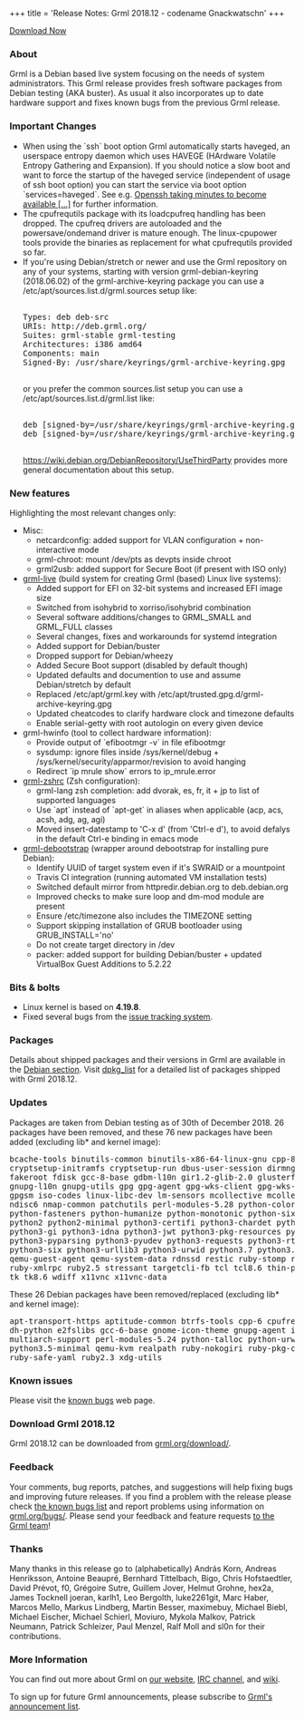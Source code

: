 +++
title = 'Release Notes: Grml 2018.12 - codename Gnackwatschn'
+++

<p><a href="/download/">Download Now</a></p>

<h3>About</h3>

<p>Grml is a Debian based live system focusing on the needs of system administrators.
This Grml release provides fresh software packages from Debian testing (AKA buster).
As usual it also incorporates up to date hardware support and fixes known bugs from the previous Grml release.</p>

<h3>Important Changes</h3>

<ul>

<li>When using the `ssh` boot option Grml automatically starts haveged, an userspace entropy daemon which
uses HAVEGE (HArdware Volatile Entropy Gathering and Expansion).
If you should notice a slow boot and want to force the startup of the haveged service (independent of usage of ssh boot option)
you can start the service via boot option `services=haveged`.
See e.g. <a href="https://daniel-lange.com/archives/152-Openssh-taking-minutes-to-become-available,-booting-takes-half-an-hour-...-because-your-server-waits-for-a-few-bytes-of-randomness.html">Openssh
taking minutes to become available [...]</a> for further information.

<li>The cpufrequtils package with its loadcpufreq handling has been dropped. The cpufreq drivers are autoloaded and the powersave/ondemand driver is mature enough. The linux-cpupower tools provide the binaries as replacement for what cpufrequtils provided so far.

<li>If you're using Debian/stretch or newer and use the Grml repository on any of your systems, starting with version grml-debian-keyring (2018.06.02) of the grml-archive-keyring package you can use a
/etc/apt/sources.list.d/grml.sources setup like:

<pre>

Types: deb deb-src
URIs: http://deb.grml.org/
Suites: grml-stable grml-testing
Architectures: i386 amd64
Components: main
Signed-By: /usr/share/keyrings/grml-archive-keyring.gpg

</pre>

or you prefer the common sources.list setup you can use a /etc/apt/sources.list.d/grml.list like:

<pre>

deb [signed-by=/usr/share/keyrings/grml-archive-keyring.gpg] https://deb.grml.org/ grml-stable  main
deb [signed-by=/usr/share/keyrings/grml-archive-keyring.gpg] https://deb.grml.org/ grml-testing main

</pre>

<a href="https://wiki.debian.org/DebianRepository/UseThirdParty">https://wiki.debian.org/DebianRepository/UseThirdParty</a> provides more general documentation about this setup.

</ul>

<h3>New features</h3>

<p>Highlighting the most relevant changes only:</p>

<ul>

<li>Misc:

<ul>
  <li>netcardconfig: added support for VLAN configuration + non-interactive mode
  <li>grml-chroot: mount /dev/pts as devpts inside chroot
  <li>grml2usb: added support for Secure Boot (if present with ISO only)
</ul>

</li>


<li><a href="/grml-live/">grml-live</a> (build system for creating Grml (based) Linux live systems):

<ul>
  <li>Added support for EFI on 32-bit systems and increased EFI image size
  <li>Switched from isohybrid to xorriso/isohybrid combination
  <li>Several software additions/changes to GRML_SMALL and GRML_FULL classes
  <li>Several changes, fixes and workarounds for systemd integration
  <li>Added support for Debian/buster
  <li>Dropped support for Debian/wheezy
  <li>Added Secure Boot support (disabled by default though)
  <li>Updated defaults and documention to use and assume Debian/stretch by default
  <li>Replaced /etc/apt/grml.key with /etc/apt/trusted.gpg.d/grml-archive-keyring.gpg
  <li>Updated cheatcodes to clarify hardware clock and timezone defaults
  <li>Enable serial-getty with root autologin on every given device
</ul>

</li>

<li>grml-hwinfo (tool to collect hardware information):

<ul>
  <li>Provide output of `efibootmgr -v` in file efibootmgr
  <li>sysdump: ignore files inside /sys/kernel/debug + /sys/kernel/security/apparmor/revision to avoid hanging
  <li>Redirect `ip mrule show` errors to ip_mrule.error
</ul>

</li>

<li><a href="/zsh/">grml-zshrc</a> (Zsh configuration):

<ul>
  <li>grml-lang zsh completion: add dvorak, es, fr, it + jp to list of supported languages
  <li>Use `apt` instead of `apt-get` in aliases when applicable (acp, acs, acsh, adg, ag, agi)
  <li>Moved insert-datestamp to 'C-x d' (from 'Ctrl-e d'), to avoid defalys in the default Ctrl-e binding in emacs mode
</ul>

</li>

<li><a href="/grml-debootstrap/">grml-debootstrap</a> (wrapper around debootstrap for installing pure Debian):

<ul>
  <li>Identify UUID of target system even if it's SWRAID or a mountpoint
  <li>Travis CI integration (running automated VM installation tests)
  <li>Switched default mirror from httpredir.debian.org to deb.debian.org
  <li>Improved checks to make sure loop and dm-mod module are present
  <li>Ensure /etc/timezone also includes the TIMEZONE setting
  <li>Support skipping installation of GRUB bootloader using GRUB_INSTALL='no'
  <li>Do not create target directory in /dev
  <li>packer: added support for building Debian/buster + updated VirtualBox Guest Additions to 5.2.22
</ul>

</li>

</ul>

<h3>Bits &amp; bolts</h3>

<ul>
<li>Linux kernel is based on <b>4.19.8</b>.</li>
<li>Fixed several bugs from the <a href="https://github.com/grml/grml/issues/">issue tracking system</a>.</li>
</ul>

<h3>Packages</h3>

<p>Details about shipped packages and their versions in Grml are
available in the <a href="/files/#debian">Debian section</a>. Visit
<a href="/files/grml64-full_2018.12/dpkg.list">dpkg_list</a> for a
detailed list of packages shipped with Grml 2018.12.</p>

<h3>Updates</h3>

<p>Packages are taken from Debian testing as of 30th of December 2018.
26 packages have been removed, and these 76 new packages
have been added (excluding lib* and kernel image):</p>

<pre class="rahmen">
bcache-tools binutils-common binutils-x86-64-linux-gnu cpp-8
cryptsetup-initramfs cryptsetup-run dbus-user-session dirmngr dislocker ed
fakeroot fdisk gcc-8-base gdbm-l10n gir1.2-glib-2.0 glusterfs-common
gnupg-l10n gnupg-utils gpg gpg-agent gpg-wks-client gpg-wks-server gpgconf
gpgsm iso-codes linux-libc-dev lm-sensors mcollective mcollective-common
ndisc6 nmap-common patchutils perl-modules-5.28 python-colorlog
python-fasteners python-humanize python-monotonic python-six python-talloc
python2 python2-minimal python3-certifi python3-chardet python3-configshell-fb
python3-gi python3-idna python3-jwt python3-pkg-resources python3-prettytable
python3-pyparsing python3-pyudev python3-requests python3-rtslib-fb
python3-six python3-urllib3 python3-urwid python3.7 python3.7-minimal
qemu-guest-agent qemu-system-data rdnssd restic ruby-stomp ruby-systemu
ruby-xmlrpc ruby2.5 stressant targetcli-fb tcl tcl8.6 thin-provisioning-tools
tk tk8.6 wdiff x11vnc x11vnc-data
</pre>

<p>These 26 Debian packages have been removed/replaced (excluding lib* and kernel image):</p>

<pre class="rahmen">
apt-transport-https aptitude-common btrfs-tools cpp-6 cpufrequtils
dh-python e2fslibs gcc-6-base gnome-icon-theme gnupg-agent iproute lynx-cur
multiarch-support perl-modules-5.24 python-talloc python-urwid python3.5
python3.5-minimal qemu-kvm realpath ruby-nokogiri ruby-pkg-config ruby-rgen
ruby-safe-yaml ruby2.3 xdg-utils
</pre>

<h3>Known issues</h3>

<p>Please visit the <a href="/bugs/known/">known bugs</a> web page.</p>

<h3>Download Grml 2018.12</h3>

<p>Grml 2018.12 can be downloaded from
<a href="/download/">grml.org/download/</a>.</p>

<h3>Feedback</h3>

<p>Your comments, bug reports, patches, and suggestions will help
fixing bugs and improving future releases. If you find a problem with
the release please check <a
href="/bugs/known/">the known bugs list</a> and report problems using information on <a
href="/bugs/">grml.org/bugs/</a>. Please send your feedback and
feature requests <a href="/contact/">to the Grml team</a>!</p>

<a name="thanks"></a>
<h3>Thanks</h3>

<p>Many thanks in this release go to (alphabetically)
András Korn,
Andreas Henriksson,
Antoine Beaupré,
Bernhard Tittelbach,
Bigo,
Chris Hofstaedtler,
David Prévot,
f0,
Grégoire Sutre,
Guillem Jover,
Helmut Grohne,
hex2a,
James Tocknell
joeran,
karlh1,
Leo Bergolth,
luke2261git,
Marc Haber,
Marcos Mello,
Markus Lindberg,
Martin Besser,
maximebuy,
Michael Biebl,
Michael Eischer,
Michael Schierl,
Moviuro,
Mykola Malkov,
Patrick Neumann,
Patrick Schleizer,
Paul Menzel,
Ralf Moll and
sl0n
for their contributions.</p>

<h3>More Information</h3>

<p>You can find out more about Grml on <a href="/">our website</a>, <a
href="/contact/#irc">IRC channel</a>, and <a
href="https://github.com/grml/grml/wiki">wiki</a>.

<p>To sign up for future Grml announcements, please subscribe to <a
href="http://ml.grml.org/postorius/lists/grml-announce.ml.grml.org">Grml's
announcement list</a>.</p>
